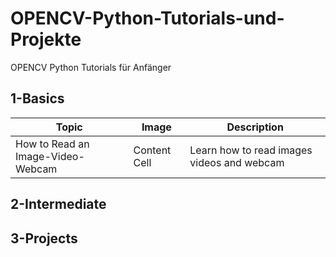 # OPENCV-Python-Tutorials-und-Projekte
OPENCV Python Tutorials für Anfänger

## 1-Basics 
|  Topic        |  Image        |  Description       |  
|  ------------ | ------------  | ------------       |
| How to Read an Image-Video-Webcam | Content Cell  | Learn how to read images videos and webcam |
 
## 2-Intermediate 

## 3-Projects 

